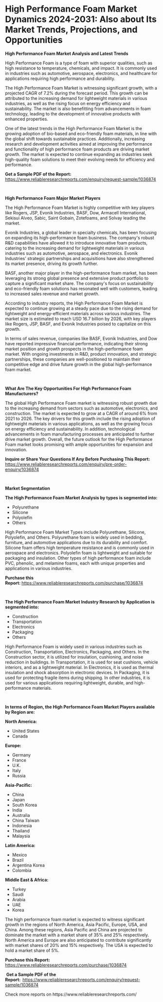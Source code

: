 <p><h1>High Performance Foam Market Dynamics 2024-2031: Also about Its Market Trends, Projections, and Opportunities</h1></p><p><strong>High Performance Foam Market Analysis and Latest Trends</strong></p>
<p><p>High Performance Foam is a type of foam with superior qualities, such as high resistance to temperature, chemicals, and impact. It is commonly used in industries such as automotive, aerospace, electronics, and healthcare for applications requiring high performance and durability.</p><p>The High Performance Foam Market is witnessing significant growth, with a projected CAGR of 7.2% during the forecast period. This growth can be attributed to the increasing demand for lightweight materials in various industries, as well as the rising focus on energy efficiency and sustainability. The market is also benefitting from advancements in foam technology, leading to the development of innovative products with enhanced properties.</p><p>One of the latest trends in the High Performance Foam Market is the growing adoption of bio-based and eco-friendly foam materials, in line with the global shift towards sustainable practices. Additionally, increasing research and development activities aimed at improving the performance and functionality of high performance foam products are driving market growth. The market is expected to continue expanding as industries seek high-quality foam solutions to meet their evolving needs for efficiency and performance.</p></p>
<p><strong>Get a Sample PDF of the Report:&nbsp;</strong> <a href="https://www.reliableresearchreports.com/enquiry/request-sample/1036874">https://www.reliableresearchreports.com/enquiry/request-sample/1036874</a></p>
<p>&nbsp;</p>
<p><strong>High Performance Foam Major Market Players</strong></p>
<p><p>The High Performance Foam Market is highly competitive with key players like Rogers, JSP, Evonik Industries, BASF, Dow, Armacell International, Sekisui Alveo, Sabic, Saint Gobain, Zotefoams, and Solvay leading the market. </p><p>Evonik Industries, a global leader in specialty chemicals, has been focusing on expanding its high-performance foam business. The company's robust R&D capabilities have allowed it to introduce innovative foam products, catering to the increasing demand for lightweight materials in various industries such as automotive, aerospace, and electronics. Evonik Industries' strategic partnerships and acquisitions have also strengthened its market presence, driving its growth further.</p><p>BASF, another major player in the high-performance foam market, has been leveraging its strong global presence and extensive product portfolio to capture a significant market share. The company's focus on sustainability and eco-friendly foam solutions has resonated well with customers, leading to increased sales revenue and market growth.</p><p>According to industry reports, the High Performance Foam Market is expected to continue growing at a steady pace due to the rising demand for lightweight and energy-efficient materials across various industries. The market size is estimated to reach USD 16.7 billion by 2026, with key players like Rogers, JSP, BASF, and Evonik Industries poised to capitalize on this growth.</p><p>In terms of sales revenue, companies like BASF, Evonik Industries, and Dow have reported impressive financial performance, indicating their strong market position and growth prospects in the high-performance foam market. With ongoing investments in R&D, product innovation, and strategic partnerships, these companies are well-positioned to maintain their competitive edge and drive future growth in the global high-performance foam market.</p></p>
<p>&nbsp;</p>
<p><strong>What Are The Key Opportunities For High Performance Foam Manufacturers?</strong></p>
<p><p>The global High Performance Foam market is witnessing robust growth due to the increasing demand from sectors such as automotive, electronics, and construction. The market is expected to grow at a CAGR of around 6% from 2021 to 2026. The key drivers for this growth include the rising adoption of lightweight materials in various applications, as well as the growing focus on energy efficiency and sustainability. In addition, technological advancements in foam manufacturing processes are anticipated to further drive market growth. Overall, the future outlook for the High Performance Foam market looks promising with ample opportunities for expansion and innovation.</p></p>
<p><strong>Inquire or Share Your Questions If Any Before Purchasing This Report:</strong> <a href="https://www.reliableresearchreports.com/enquiry/pre-order-enquiry/1036874">https://www.reliableresearchreports.com/enquiry/pre-order-enquiry/1036874</a></p>
<p>&nbsp;</p>
<p><strong>Market Segmentation</strong></p>
<p><strong>The High Performance Foam Market Analysis by types is segmented into:</strong></p>
<p><ul><li>Polyurethane</li><li>Silicone</li><li>Polyolefin</li><li>Others</li></ul></p>
<p><p>High Performance Foam Market Types include Polyurethane, Silicone, Polyolefin, and Others. Polyurethane foam is widely used in bedding, furniture, and automotive applications due to its durability and comfort. Silicone foam offers high temperature resistance and is commonly used in aerospace and electronics. Polyolefin foam is lightweight and suitable for packaging and insulation. Other types of high performance foam include PVC, phenolic, and melamine foams, each with unique properties and applications in various industries.</p></p>
<p><strong>Purchase this Report:&nbsp;</strong><a href="https://www.reliableresearchreports.com/purchase/1036874">https://www.reliableresearchreports.com/purchase/1036874</a></p>
<p>&nbsp;</p>
<p><strong>The High Performance Foam Market Industry Research by Application is segmented into:</strong></p>
<p><ul><li>Construction</li><li>Transportation</li><li>Electronics</li><li>Packaging</li><li>Others</li></ul></p>
<p><p>High Performance Foam is widely used in various industries such as Construction, Transportation, Electronics, Packaging, and Others. In the Construction sector, it is utilized for insulation, cushioning, and noise reduction in buildings. In Transportation, it is used for seat cushions, vehicle interiors, and as a lightweight material. In Electronics, it is used as thermal insulation and shock absorption in electronic devices. In Packaging, it is used for protecting fragile items during shipping. In other industries, it is used for various applications requiring lightweight, durable, and high-performance materials.</p></p>
<p>&nbsp;</p>
<p><strong>In terms of Region, the High Performance Foam Market Players available by Region are:</strong></p>
<p>
    <p> <strong> North America: </strong>
        <ul>
            <li>United States</li>
            <li>Canada</li>
        </ul>
        </p> 
    <p> <strong> Europe: </strong>
        <ul>
            <li>Germany</li>
            <li>France</li>
            <li>U.K.</li>
            <li>Italy</li>
            <li>Russia</li>
        </ul>
        </p> 
    <p> <strong> Asia-Pacific: </strong>
        <ul>
            <li>China</li>
            <li>Japan</li>
            <li>South Korea</li>
            <li>India</li>
            <li>Australia</li>
            <li>China Taiwan</li>
            <li>Indonesia</li>
            <li>Thailand</li>
            <li>Malaysia</li>
        </ul>
        </p> 
    <p> <strong> Latin America: </strong>
        <ul>
            <li>Mexico</li>
            <li>Brazil</li>
            <li>Argentina Korea</li>
            <li>Colombia</li>
        </ul>
        </p> 
    <p> <strong> Middle East & Africa: </strong>
        <ul>
            <li>Turkey</li>
            <li>Saudi</li>
            <li>Arabia</li>
            <li>UAE</li>
            <li>Korea</li>
        </ul>
    </p>
    </p>
<p><p>The high performance foam market is expected to witness significant growth in the regions of North America, Asia Pacific, Europe, USA, and China. Among these regions, Asia Pacific and China are projected to dominate the market with a market share of 35% and 25% respectively. North America and Europe are also anticipated to contribute significantly with market shares of 20% and 15% respectively. The USA is expected to hold a market share of 5%.</p></p>
<p><strong>Purchase this Report: </strong><a href="https://www.reliableresearchreports.com/purchase/1036874">https://www.reliableresearchreports.com/purchase/1036874</a></p>
<p>&nbsp;<strong>Get a Sample PDF of the Report:&nbsp;&nbsp;</strong><a href="https://www.reliableresearchreports.com/enquiry/request-sample/1036874">https://www.reliableresearchreports.com/enquiry/request-sample/1036874</a></p>
<p><strong></strong></p>
<p>Check more reports on https://www.reliableresearchreports.com/</p>
